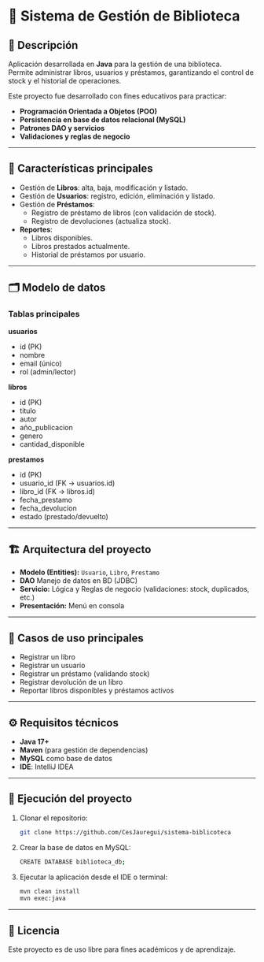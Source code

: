 
# 📘 Sistema de Gestión de Biblioteca

## 📌 Descripción
Aplicación desarrollada en **Java** para la gestión de una biblioteca.  
Permite administrar libros, usuarios y préstamos, garantizando el control de stock y el historial de operaciones.

Este proyecto fue desarrollado con fines educativos para practicar:
- **Programación Orientada a Objetos (POO)**
- **Persistencia en base de datos relacional (MySQL)**
- **Patrones DAO y servicios**
- **Validaciones y reglas de negocio**

---

## 🚀 Características principales
- Gestión de **Libros**: alta, baja, modificación y listado.
- Gestión de **Usuarios**: registro, edición, eliminación y listado.
- Gestión de **Préstamos**:
    - Registro de préstamo de libros (con validación de stock).
    - Registro de devoluciones (actualiza stock).
- **Reportes**:
    - Libros disponibles.
    - Libros prestados actualmente.
    - Historial de préstamos por usuario.

---

## 🗂️ Modelo de datos

### Tablas principales
**usuarios**
- id (PK)
- nombre
- email (único)
- rol (admin/lector)

**libros**
- id (PK)
- titulo
- autor
- año_publicacion
- genero
- cantidad_disponible

**prestamos**
- id (PK)
- usuario_id (FK → usuarios.id)
- libro_id (FK → libros.id)
- fecha_prestamo
- fecha_devolucion
- estado (prestado/devuelto)

---

## 🏗️ Arquitectura del proyecto
- **Modelo (Entities):** `Usuario`, `Libro`, `Prestamo`
- **DAO** Manejo de datos en BD (JDBC)
- **Servicio:** Lógica y Reglas de negocio (validaciones: stock, duplicados, etc.)
- **Presentación:** Menú en consola

---

## 🔑 Casos de uso principales
- Registrar un libro
- Registrar un usuario
- Registrar un préstamo (validando stock)
- Registrar devolución de un libro
- Reportar libros disponibles y préstamos activos

---

## ⚙️ Requisitos técnicos
- **Java 17+**
- **Maven** (para gestión de dependencias)
- **MySQL** como base de datos
- **IDE**: IntelliJ IDEA

---

## 🚀 Ejecución del proyecto
1. Clonar el repositorio:
   ```bash
   git clone https://github.com/CesJauregui/sistema-biblicoteca
2. Crear la base de datos en MySQL:
   ```bash 
   CREATE DATABASE biblioteca_db;
3. Ejecutar la aplicación desde el IDE o terminal:
   ```bash
   mvn clean install
   mvn exec:java
---
## 📝 Licencia
Este proyecto es de uso libre para fines académicos y de aprendizaje.